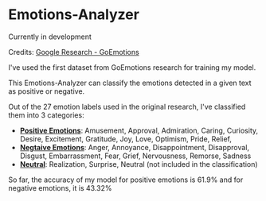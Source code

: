 # Emotions-Analyzer
Currently in development

Credits: [Google Research - GoEmotions](https://github.com/google-research/google-research/tree/3c7c1ddae388ae79a4c27761b71c187d0e3b5f5e/goemotions)

I've used the first dataset from GoEmotions research for training my model.

This Emotions-Analyzer can classify the emotions detected in a given text as positive or negative.

Out of the 27 emotion labels used in the original research, I've classified them into 3 categories:
<ul>
<li><b><u>Positive Emotions</u></b>: Amusement, Approval, Admiration, Caring, Curiosity, Desire, Excitement, Gratitude, Joy, Love, Optimism, Pride, Relief, 
<li><b><u>Negtaive Emotions</u></b>: Anger, Annoyance, Disappointment, Disapproval, Disgust, Embarrassment, Fear, Grief, Nervousness, Remorse, Sadness
<li><b><u>Neutral</u></b>: Realization, Surprise, Neutral (not included in the classification)
</ul>

So far, the accuracy of my model for positive emotions is 61.9%  and for negative emotions, it is 43.32%
